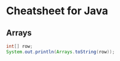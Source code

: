 # Cheatsheet for Java

## Arrays

~~~java
int[] row;
System.out.println(Arrays.toString(row));

~~~
